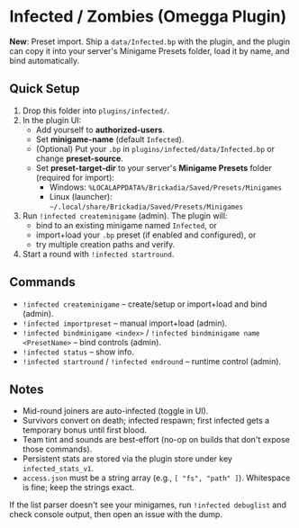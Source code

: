 # Infected / Zombies (Omegga Plugin)

**New**: Preset import. Ship a `data/Infected.bp` with the plugin, and the plugin can copy it into your server's
Minigame Presets folder, load it by name, and bind automatically.

## Quick Setup
1. Drop this folder into `plugins/infected/`.
2. In the plugin UI:
   - Add yourself to **authorized-users**.
   - Set **minigame-name** (default `Infected`).
   - (Optional) Put your `.bp` in `plugins/infected/data/Infected.bp` or change **preset-source**.
   - Set **preset-target-dir** to your server's **Minigame Presets** folder (required for import):
     - Windows: `%LOCALAPPDATA%/Brickadia/Saved/Presets/Minigames`
     - Linux (launcher): `~/.local/share/Brickadia/Saved/Presets/Minigames`
3. Run `!infected createminigame` (admin). The plugin will:
   - bind to an existing minigame named `Infected`, or
   - import+load your `.bp` preset (if enabled and configured), or
   - try multiple creation paths and verify.
4. Start a round with `!infected startround`.

## Commands
- `!infected createminigame` – create/setup or import+load and bind (admin).
- `!infected importpreset` – manual import+load (admin).
- `!infected bindminigame <index>` / `!infected bindminigame name <PresetName>` – bind controls (admin).
- `!infected status` – show info.
- `!infected startround` / `!infected endround` – runtime control (admin).

## Notes
- Mid-round joiners are auto-infected (toggle in UI).
- Survivors convert on death; infected respawn; first infected gets a temporary bonus until first blood.
- Team tint and sounds are best-effort (no-op on builds that don't expose those commands).
- Persistent stats are stored via the plugin store under key `infected_stats_v1`.
- `access.json` must be a string array (e.g., `[ "fs", "path" ]`). Whitespace is fine; keep the strings exact.

If the list parser doesn't see your minigames, run `!infected debuglist` and check console output, then open an issue with the dump.
